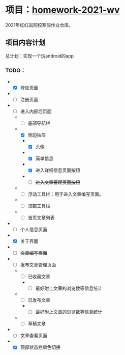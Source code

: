 项目：[homework-2021-wv](https://github.com/shx-2020/homework-2021-wv)
===
2021年红红岩网校寒假作业仓库。

##  项目内容计划
总计划：实现一个玩android的app<br>
### TODO：
* - [x] 登陆页面
* - [ ] 注册页面
* - [ ] 进入内部后页面
   * - [ ] 底部导航栏
   * - [x] 侧边抽屉
      * - [x] 头像
      * - [x] 简单信息
      * - [x] 进入详细信息页面按钮
      * - [ ] ~~进入文章管理页面按钮~~
   * - [ ] 浮动工具栏：用于进入文章编写页面。
   * - [ ] 顶部工具栏
   * - [ ] 首页文章列表
* - [ ] 个人信息页面
* - [x] 关于界面
* - [ ] ~~文章编写页面~~
* - [ ] ~~发布~~文章管理页面
   * - [ ] 已收藏文章
      * - [ ] 最好附上文章的浏览数等信息统计
   * - [ ] 已发布文章
      * - [ ] 最好附上文章的浏览数等信息统计
   * - [ ] 草稿文章
* - [ ] 文章查看页面
* - [x] 顶部状态栏颜色切换
